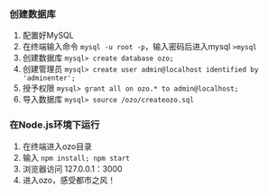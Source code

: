 ### 创建数据库

1. 配置好MySQL
2. 在终端输入命令 ``mysql -u root -p``，输入密码后进入mysql ``>mysql``
3. 创建数据库 ``mysql> create database ozo;``
4. 创建管理员 ``mysql> create user admin@localhost identified by 'adminenter';``
5. 授予权限 ``mysql> grant all on ozo.* to admin@localhost;``
6. 导入数据库 ``mysql> source /ozo/createozo.sql``

### 在Node.js环境下运行
1. 在终端进入ozo目录
2. 输入 ``npm install; npm start``
3. 浏览器访问 127.0.0.1：3000
4. 进入ozo，感受都市之风！
